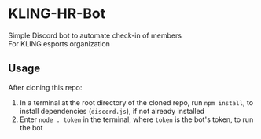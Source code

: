 # KLING-HR-Bot
Simple Discord bot to automate check-in of members\
For KLING esports organization
## Usage
After cloning this repo:
1. In a terminal at the root directory of the cloned repo, run `npm install`, to install dependencies (`discord.js`), if not already installed
2. Enter `node . token` in the terminal, where `token` is the bot's token, to run the bot

